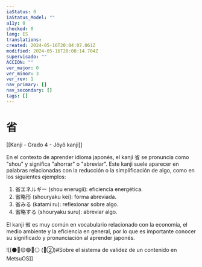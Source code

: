 ```yaml
---
iaStatus: 0
iaStatus_Model: ""
a11y: 0
checked: 0
lang: ES
translations: 
created: 2024-05-16T20:04:07.061Z
modified: 2024-05-16T20:08:14.704Z
supervisado: ""
ACCION: ""
ver_major: 0
ver_minor: 3
ver_rev: 1
nav_primary: []
nav_secondary: []
tags: []
---
```

# 省

[[Kanji - Grado 4 - Jôyô kanji]]

En el contexto de aprender idioma japonés, el kanji 省 se pronuncia como "shou" y significa "ahorrar" o "abreviar". Este kanji suele aparecer en palabras relacionadas con la reducción o la simplificación de algo, como en los siguientes ejemplos:

1. 省エネルギー (shou enerugii): eficiencia energética.
2. 省略形 (shouryaku kei): forma abreviada.
3. 省みる (katami ru): reflexionar sobre algo.
4. 省略する (shouryaku suru): abreviar algo.

El kanji 省 es muy común en vocabulario relacionado con la economía, el medio ambiente y la eficiencia en general, por lo que es importante conocer su significado y pronunciación al aprender japonés.


![[⚫🔴🟡🟢🔵⚪ (🔴②)#Sobre el sistema de validez de un contenido en MetsuOS]]